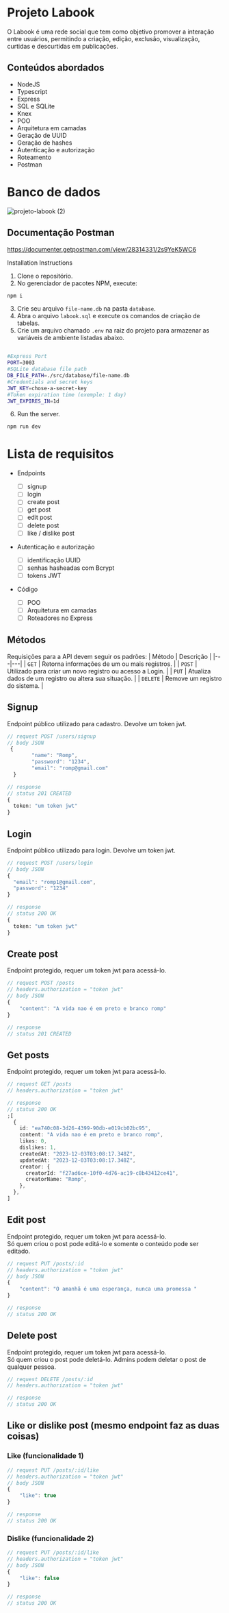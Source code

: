 # Projeto Labook

O Labook é uma rede social que tem como objetivo promover a interação entre usuários, permitindo a criação, edição, exclusão, visualização, curtidas e descurtidas em publicações.<br>

## Conteúdos abordados

- NodeJS
- Typescript
- Express
- SQL e SQLite
- Knex
- POO
- Arquitetura em camadas
- Geração de UUID
- Geração de hashes
- Autenticação e autorização
- Roteamento
- Postman

# Banco de dados

![projeto-labook (2)](https://user-images.githubusercontent.com/29845719/216036534-2b3dfb48-7782-411a-bffd-36245b78594e.png)

## Documentação Postman

https://documenter.getpostman.com/view/28314331/2s9YeK5WC6

Installation Instructions

1. Clone o repositório.
2. No gerenciador de pacotes NPM, execute:

  ```sh
  npm i
  ```
  
3. Crie seu arquivo `file-name.db` na pasta `database`.
4. Abra o arquivo `labook.sql` e execute os comandos de criação de tabelas.
5. Crie um arquivo chamado `.env` na raiz do projeto para armazenar as variáveis de ambiente listadas abaixo.

  ```sh
  
  #Express Port
  PORT=3003
  #SQLite database file path
  DB_FILE_PATH=./src/database/file-name.db
  #Credentials and secret keys
  JWT_KEY=chose-a-secret-key
  #Token expiration time (exemple: 1 day)
  JWT_EXPIRES_IN=1d
  ```
  
6. Run the server.
  
  ```sh
  npm run dev
  ```

# Lista de requisitos

- Endpoints

  - [ ] signup
  - [ ] login
  - [ ] create post
  - [ ] get post
  - [ ] edit post
  - [ ] delete post
  - [ ] like / dislike post

- Autenticação e autorização

  - [ ] identificação UUID
  - [ ] senhas hasheadas com Bcrypt
  - [ ] tokens JWT

- Código
  - [ ] POO
  - [ ] Arquitetura em camadas
  - [ ] Roteadores no Express

## Métodos

Requisições para a API devem seguir os padrões:
| Método | Descrição |
|---|---|
| `GET` | Retorna informações de um ou mais registros. |
| `POST` | Utilizado para criar um novo registro ou acesso a Login. |
| `PUT` | Atualiza dados de um registro ou altera sua situação. |
| `DELETE` | Remove um registro do sistema. |

## Signup

Endpoint público utilizado para cadastro. Devolve um token jwt.

```typescript
// request POST /users/signup
// body JSON
 {
        "name": "Romp",
        "password": "1234",
        "email": "romp@gmail.com"
  }

// response
// status 201 CREATED
{
  token: "um token jwt"
}
```

## Login

Endpoint público utilizado para login. Devolve um token jwt.

```typescript
// request POST /users/login
// body JSON
{
  "email": "romp1@gmail.com",
  "password": "1234"
}

// response
// status 200 OK
{
  token: "um token jwt"
}
```

## Create post

Endpoint protegido, requer um token jwt para acessá-lo.

```typescript
// request POST /posts
// headers.authorization = "token jwt"
// body JSON
{
    "content": "A vida nao é em preto e branco romp"
}

// response
// status 201 CREATED
```

## Get posts

Endpoint protegido, requer um token jwt para acessá-lo.

```typescript
// request GET /posts
// headers.authorization = "token jwt"

// response
// status 200 OK
;[
  {
    id: "ea740c08-3d26-4399-90db-e019cb02bc95",
    content: "A vida nao é em preto e branco romp",
    likes: 0,
    dislikes: 1,
    createdAt: "2023-12-03T03:08:17.348Z",
    updatedAt: "2023-12-03T03:08:17.348Z",
    creator: {
      creatorId: "f27ad6ce-10f0-4d76-ac19-c8b43412ce41",
      creatorName: "Romp",
    },
  },
]
```

## Edit post

Endpoint protegido, requer um token jwt para acessá-lo.<br>
Só quem criou o post pode editá-lo e somente o conteúdo pode ser editado.

```typescript
// request PUT /posts/:id
// headers.authorization = "token jwt"
// body JSON
{
    "content": "O amanhã é uma esperança, nunca uma promessa "
}

// response
// status 200 OK
```

## Delete post

Endpoint protegido, requer um token jwt para acessá-lo.<br>
Só quem criou o post pode deletá-lo. Admins podem deletar o post de qualquer pessoa.

```typescript
// request DELETE /posts/:id
// headers.authorization = "token jwt"

// response
// status 200 OK
```

## Like or dislike post (mesmo endpoint faz as duas coisas)

### Like (funcionalidade 1)

```typescript
// request PUT /posts/:id/like
// headers.authorization = "token jwt"
// body JSON
{
    "like": true
}

// response
// status 200 OK
```

### Dislike (funcionalidade 2)

```typescript
// request PUT /posts/:id/like
// headers.authorization = "token jwt"
// body JSON
{
    "like": false
}

// response
// status 200 OK
```
